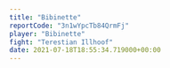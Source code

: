 ```yaml
---
title: "Bibinette"
reportCode: "3n1wYpcTb84QrmFj"
player: "Bibinette"
fight: "Terestian Illhoof"
date: 2021-07-18T18:55:34.719000+00:00
---
```

